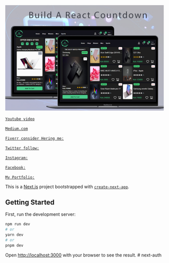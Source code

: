 <img width="1266" alt="Screen Shot 2022-06-19 at 2 18 18 PM" src="/react-countdown.jpg">

[`Youtube video`](https://www.youtube.com/watch?v=lu96scU0j1g)

[`Medium.com`](medium.com/@developerspack23)

[`Fiverr consider Hering me:`](https://www.fiverr.com/s/gXNmDW)

[`Twitter follow:`](twitter.com/PackDevelopers)

[`Instagram:`](instagram.com/packdevelopers)

[`Facebook:`](facebook.com/profile.php?id=100092978568405)

[`My Portfolio:`](developerspack.vercel.app/)

This is a [Next.js](https://nextjs.org/) project bootstrapped with [`create-next-app`](https://github.com/vercel/next.js/tree/canary/packages/create-next-app).

## Getting Started

First, run the development server:

```bash
npm run dev
# or
yarn dev
# or
pnpm dev
```

Open [http://localhost:3000](http://localhost:3000) with your browser to see the result.
#   n e x t - a u t h 
 
 